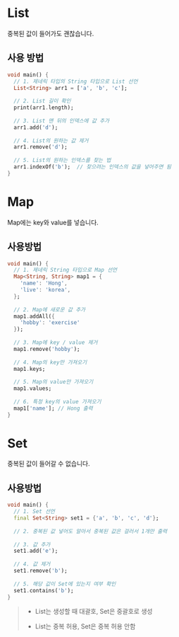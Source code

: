 # List

중복된 값이 들어가도 괜찮습니다.

## 사용 방법

``` dart
void main() {
  // 1. 제네릭 타입의 String 타입으로 List 선언
  List<String> arr1 = ['a', 'b', 'c'];
  
  // 2. List 길이 확인
  print(arr1.length);
  
  // 3. List 맨 뒤의 인덱스에 값 추가
  arr1.add('d');
  
  // 4. List의 원하는 값 제거
  arr1.remove('d');
  
  // 5. List의 원하는 인덱스를 찾는 법
  arr1.indexOf('b');  // 찾으려는 인덱스의 값을 넣어주면 됨
}
```



# Map

Map에는 key와 value를 넣습니다.

## 사용방법

``` dart
void main() {
  // 1. 제네릭 String 타입으로 Map 선언
  Map<String, String> map1 = {
    'name': 'Hong',
    'live': 'korea',
  };
  
  // 2. Map에 새로운 값 추가
  map1.addAll({
    'hobby': 'exercise'
  });
  
  // 3. Map에 key / value 제거
  map1.remove('hobby');
  
  // 4. Map의 key만 가져오기
  map1.keys;
    
  // 5. Map의 value만 가져오기
  map1.values;
    
  // 6. 특정 key의 value 가져오기
  map1['name']; // Hong 출력
}
```



# Set

중복된 값이 들어갈 수 없습니다.

## 사용방법

``` dart
void main() {
  // 1. Set 선언
  final Set<String> set1 = {'a', 'b', 'c', 'd'};
  
  // 2. 중복된 값 넣어도 알아서 중복된 값은 걸러서 1개만 출력
  
  // 3. 값 추가
  set1.add('e');
  
  // 4. 값 제거
  set1.remove('b');
  
  // 5. 해당 값이 Set에 있는지 여부 확인
  set1.contains('b');
}
```

> - List는 생성할 때 대괄호, Set은 중괄호로 생성
>
> - List는 중복 허용, Set은 중복 허용 안함